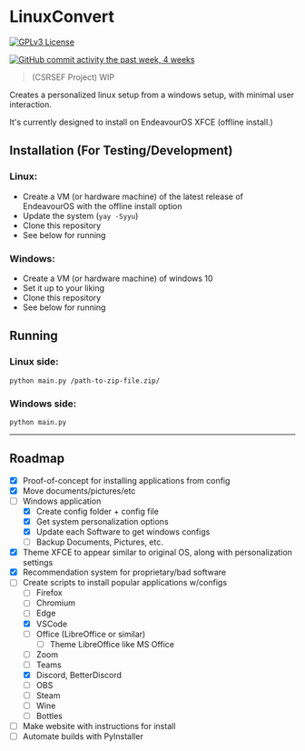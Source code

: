 # LinuxConvert

[![GPLv3 License](https://img.shields.io/badge/License-GPL%20v3-green.svg)](https://opensource.org/licenses/)
<!-- [![Github All Releases](https://img.shields.io/github/downloads/whop42/LinuxConvert/total.svg?style=flat)]() -->
[![GitHub commit activity the past week, 4 weeks](https://img.shields.io/github/commit-activity/w/whop42/LinuxConvert.svg?style=flat)]()

> (CSRSEF Project)
> WIP

Creates a personalized linux setup from a windows setup, with minimal user interaction.

It's currently designed to install on EndeavourOS XFCE (offline install.)

## Installation (For Testing/Development)

### Linux:

- Create a VM (or hardware machine) of the latest release of EndeavourOS with the offline install option
- Update the system (`yay -Syyu`)
- Clone this repository
- See below for running

### Windows:

- Create a VM (or hardware machine) of windows 10
- Set it up to your liking
- Clone this repository
- See below for running

## Running

### Linux side:

`python main.py /path-to-zip-file.zip/`

### Windows side:

`python main.py`

---
## Roadmap

- [x] Proof-of-concept for installing applications from config
- [X] Move documents/pictures/etc
- [ ] Windows application
    - [X] Create config folder + config file
    - [X] Get system personalization options
    - [X] Update each Software to get windows configs
    - [ ] Backup Documents, Pictures, etc.
- [X] Theme XFCE to appear similar to original OS, along with personalization settings
- [X] Recommendation system for proprietary/bad software
- [ ] Create scripts to install popular applications w/configs
    - [ ] Firefox
    - [ ] Chromium
    - [ ] Edge
    - [X] VSCode
    - [ ] Office (LibreOffice or similar)
        - [ ] Theme LibreOffice like MS Office
    - [ ] Zoom
    - [ ] Teams
    - [X] Discord, BetterDiscord
    - [ ] OBS
    - [ ] Steam
    - [ ] Wine
    - [ ] Bottles
- [ ] Make website with instructions for install
- [ ] Automate builds with PyInstaller
